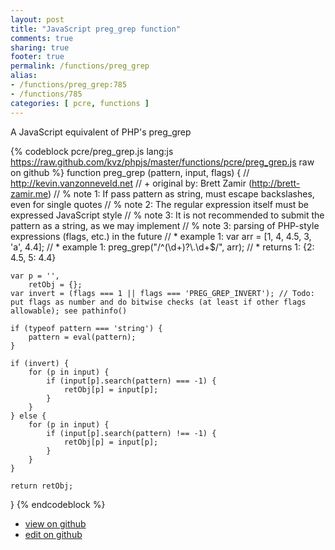 ```yaml
---
layout: post
title: "JavaScript preg_grep function"
comments: true
sharing: true
footer: true
permalink: /functions/preg_grep
alias:
- /functions/preg_grep:785
- /functions/785
categories: [ pcre, functions ]
---
```

A JavaScript equivalent of PHP's preg_grep
<!-- more -->
{% codeblock pcre/preg_grep.js lang:js https://raw.github.com/kvz/phpjs/master/functions/pcre/preg_grep.js raw on github %}
function preg_grep (pattern, input, flags) {
    // http://kevin.vanzonneveld.net
    // +   original by: Brett Zamir (http://brett-zamir.me)
    // %          note 1: If pass pattern as string, must escape backslashes, even for single quotes
    // %          note 2: The regular expression itself must be expressed JavaScript style
    // %          note 3: It is not recommended to submit the pattern as a string, as we may implement
    // %          note 3:   parsing of PHP-style expressions (flags, etc.) in the future
    // *     example 1: var arr = [1, 4, 4.5, 3, 'a', 4.4];
    // *     example 1: preg_grep("/^(\\d+)?\\.\\d+$/", arr);
    // *     returns 1: {2: 4.5, 5: 4.4}

    var p = '',
        retObj = {};
    var invert = (flags === 1 || flags === 'PREG_GREP_INVERT'); // Todo: put flags as number and do bitwise checks (at least if other flags allowable); see pathinfo()

    if (typeof pattern === 'string') {
        pattern = eval(pattern);
    }

    if (invert) {
        for (p in input) {
            if (input[p].search(pattern) === -1) {
                retObj[p] = input[p];
            }
        }
    } else {
        for (p in input) {
            if (input[p].search(pattern) !== -1) {
                retObj[p] = input[p];
            }
        }
    }

    return retObj;
}
{% endcodeblock %}
<ul>
 <li><a href="https://github.com/kvz/phpjs/blob/master/functions/pcre/preg_grep.js">view on github</a></li>
 <li><a href="https://github.com/kvz/phpjs/edit/master/functions/pcre/preg_grep.js">edit on github</a></li>
</ul>
